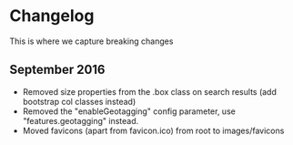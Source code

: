 # Changelog

This is where we capture breaking changes

## September 2016

- Removed size properties from the .box class on search results (add bootstrap col classes instead)
- Removed the "enableGeotagging" config parameter, use "features.geotagging" instead.
- Moved favicons (apart from favicon.ico) from root to images/favicons
